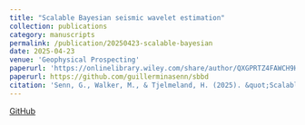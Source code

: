 ```yaml
---
title: "Scalable Bayesian seismic wavelet estimation"
collection: publications
category: manuscripts
permalink: /publication/20250423-scalable-bayesian
date: 2025-04-23
venue: 'Geophysical Prospecting'
paperurl: 'https://onlinelibrary.wiley.com/share/author/QXGPRTZ4FAWCH9HSPPEN?target=10.1111/1365-2478.70026'
paperurl: https://github.com/guillerminasenn/sbbd
citation: 'Senn, G., Walker, M., & Tjelmeland, H. (2025). &quot;Scalable Bayesian seismic wavelet estimation.&quot; <i>Geophysical Prospecting</i>. 1–16. https://doi.org/10.1111/1365-2478.70026.'
---
```


[GitHub](https://github.com/guillerminasenn/sbbd)
